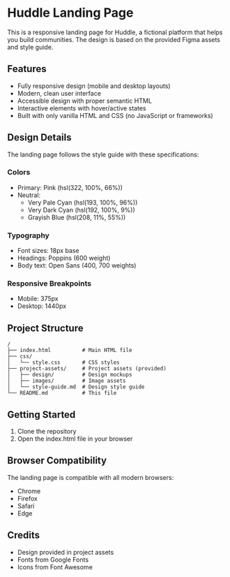 # Huddle Landing Page

This is a responsive landing page for Huddle, a fictional platform that helps you build communities. The design is based on the provided Figma assets and style guide.

## Features

- Fully responsive design (mobile and desktop layouts)
- Modern, clean user interface
- Accessible design with proper semantic HTML
- Interactive elements with hover/active states
- Built with only vanilla HTML and CSS (no JavaScript or frameworks)

## Design Details

The landing page follows the style guide with these specifications:

### Colors

- Primary: Pink (hsl(322, 100%, 66%))
- Neutral: 
  - Very Pale Cyan (hsl(193, 100%, 96%))
  - Very Dark Cyan (hsl(192, 100%, 9%))
  - Grayish Blue (hsl(208, 11%, 55%))

### Typography

- Font sizes: 18px base
- Headings: Poppins (600 weight)
- Body text: Open Sans (400, 700 weights)

### Responsive Breakpoints

- Mobile: 375px
- Desktop: 1440px

## Project Structure

```
/
├── index.html          # Main HTML file
├── css/
│   └── style.css       # CSS styles
├── project-assets/     # Project assets (provided)
│   ├── design/         # Design mockups
│   ├── images/         # Image assets
│   └── style-guide.md  # Design style guide
└── README.md           # This file
```

## Getting Started

1. Clone the repository
2. Open the index.html file in your browser

## Browser Compatibility

The landing page is compatible with all modern browsers:
- Chrome
- Firefox
- Safari
- Edge

## Credits

- Design provided in project assets
- Fonts from Google Fonts
- Icons from Font Awesome 